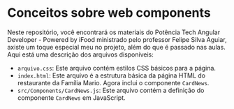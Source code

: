 # Conceitos sobre web components

Neste repositório, você encontrará os materiais do Potência Tech Angular Developer - Powered by iFood ministrado pelo professor Felipe Silva Aguiar, axiste um toque especial meu no projeto, além do que é passado nas aulas. Aqui está uma descrição dos arquivos disponíveis:

- `arquivo.css`: Este arquivo contém estilos CSS básicos para a página.
- `index.html`: Este arquivo é a estrutura básica da página HTML do restaurante da Família Mario. Agora inclui o componente `CardNews`.
- `src/Components/CardNews.js`: Este arquivo contém a definição do componente `CardNews` em JavaScript.
